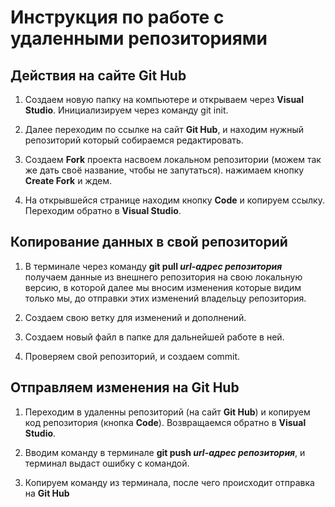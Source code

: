 # Инструкция по работе с удаленными репозиториями

## Действия на сайте Git Hub

1. Создаем новую папку на компьютере и открываем через **Visual Studio**. Инициализируем через команду git init.

2. Далее переходим по ссылке на сайт **Git Hub**, и находим нужный репозиторий который собираемся редактировать. 

3. Создаем **Fork** проекта насвоем локальном репозитории (можем так же дать своё название, чтобы не запутаться). нажимаем кнопку **Create Fork** и ждем.

4. На открывшейся странице находим кнопку **Code** и копируем ссылку. Переходим обратно в **Visual Studio**.

## Копирование данных в свой репозиторий

1. В терминале через команду **git pull _url-адрес репозитория_** получаем данные из внешнего репозитория на свою локальную версию, в которой далее мы вносим изменения которые видим только мы, до отправки этих изменений владельцу репозитория.

2. Создаем свою ветку для изменений и дополнений.

3. Создаем новый файл в папке для дальнейшей работе в ней.

4. Проверяем свой репозиторий, и создаем commit.

## Отправляем изменения на Git Hub

1. Переходим в удаленны репозиторий (на сайт **Git Hub**) и копируем код репозитория (кнопка **Code**). Возвращаемся обратно в **Visual Studio**.

2. Вводим команду в терминале **git push _url-адрес репозитория_**, и терминал выдаст ошибку с командой.

3. Копируем команду из терминала, после чего происходит отправка на **Git Hub**